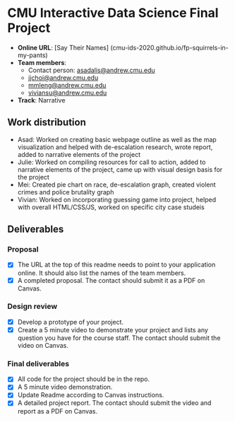 # CMU Interactive Data Science Final Project

* **Online URL**: [Say Their Names] (cmu-ids-2020.github.io/fp-squirrels-in-my-pants)
* **Team members**:
  * Contact person: asadalis@andrew.cmu.edu
  * jjchoi@andrew.cmu.edu
  * mmleng@andrew.cmu.edu
  * viviansu@andrew.cmu.edu
* **Track**: Narrative

## Work distribution

* Asad: Worked on creating basic webpage outline as well as the map visualization and helped with de-escalation research, wrote report, added to narrative elements of the project
* Julie: Worked on compiling resources for call to action, added to narrative elements of the project, came up with visual design basis for the project
* Mei: Created pie chart on race, de-escalation graph, created violent crimes and police brutality graph
* Vivian: Worked on incorporating guessing game into project, helped with overall HTML/CSS/JS, worked on specific city case studeis

## Deliverables

### Proposal

- [x] The URL at the top of this readme needs to point to your application online. It should also list the names of the team members.
- [x] A completed proposal. The contact should submit it as a PDF on Canvas.

### Design review

- [x] Develop a prototype of your project.
- [x] Create a 5 minute video to demonstrate your project and lists any question you have for the course staff. The contact should submit the video on Canvas.

### Final deliverables

- [x] All code for the project should be in the repo.
- [x] A 5 minute video demonstration.
- [x] Update Readme according to Canvas instructions.
- [x] A detailed project report. The contact should submit the video and report as a PDF on Canvas.
